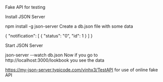 Fake API for testing

Install JSON Server

npm install -g json-server Create a db.json file with some data

{ "notification": [ { "status": "0", "id": 1 } ] }

Start JSON Server

json-server --watch db.json Now if you go to http://localhost:3000/lookbook you see the data

https://my-json-server.typicode.com/vinhx3/TestAPI for use of online fake API